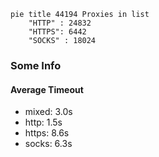 
```mermaid
pie title 44194 Proxies in list
    "HTTP" : 24832
    "HTTPS": 6442
    "SOCKS" : 18024
```

### Some Info
#### Average Timeout

- mixed: 3.0s
- http: 1.5s
- https: 8.6s
- socks: 6.3s